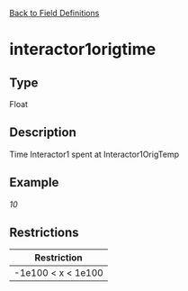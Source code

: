 [Back to Field Definitions](../../field_definition_overview)
# interactor1origtime

## Type
Float

## Description


Time Interactor1 spent at Interactor1OrigTemp
## Example
*10*

## Restrictions
| Restriction |
| :---------: |
| -1e100 < x < 1e100 |

